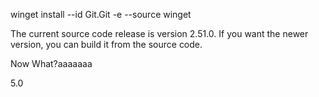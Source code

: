 winget install --id Git.Git -e --source winget

The current source code release is version 2.51.0. If you want the newer version, you can build it from the source code.

Now What?aaaaaaa


5.0